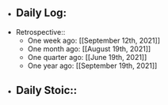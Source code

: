- Daily Log:
    -
- Retrospective::
    - One week ago: [[September 12th, 2021]]
    - One month ago: [[August 19th, 2021]]
    - One quarter ago: [[June 19th, 2021]]
    - One year ago: [[September 19th, 2021]]
- Daily Stoic::
    -
